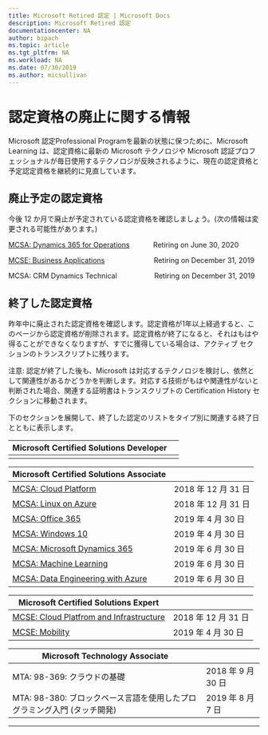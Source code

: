 ```yaml
---
title: Microsoft Retired 認定 | Microsoft Docs
description: Microsoft Retired 認定
documentationcenter: NA
author: bipach
ms.topic: article
ms.tgt_pltfrm: NA
ms.workload: NA
ms.date: 07/30/2019
ms.author: micsullivan
---
```

# 認定資格の廃止に関する情報

Microsoft 認定Professional Programを最新の状態に保つために、Microsoft Learning は、認定資格に最新の Microsoft テクノロジや Microsoft 認証プロフェッショナルが毎日使用するテクノロジが反映されるように、現在の認定資格と予定認定資格を継続的に見直しています。

## 廃止予定の認定資格

今後 12 か月で廃止が予定されている認定資格を確認しましょう。(次の情報は変更される可能性があります。)

[MCSA: Dynamics 365 for Operations](https://www.microsoft.com/ja-jp/learning/mcsa-microsoft-dynamics-365-for-operations.aspx)&nbsp;&nbsp;&nbsp;&nbsp;&nbsp;&nbsp;&nbsp;&nbsp;&nbsp;&nbsp;&nbsp;&nbsp;Retiring on June 30, 2020  

[MCSE: Business Applications](https://www.microsoft.com/ja-jp/learning/mcse-business-applications.aspx)&nbsp;&nbsp;&nbsp;&nbsp;&nbsp;&nbsp;&nbsp;&nbsp;&nbsp;&nbsp;&nbsp;&nbsp;&nbsp;&nbsp;&nbsp;&nbsp;&nbsp;&nbsp;&nbsp;&nbsp;&nbsp;&nbsp;&nbsp;&nbsp; Retiring on December 31, 2019  

MCSA: CRM Dynamics Technical&nbsp;&nbsp;&nbsp;&nbsp;&nbsp;&nbsp;&nbsp;&nbsp;&nbsp;&nbsp;&nbsp;&nbsp;&nbsp;&nbsp;&nbsp;&nbsp;&nbsp;&nbsp; Retiring on December 31, 2019  

## 終了した認定資格

昨年中に廃止された認定資格を確認します。認定資格が1年以上経過すると、このページから認定資格が削除されます。認定資格が終了になると、それはもはや得ることができなくなりますが、すでに獲得している場合は、アクティブ セクションのトランスクリプトに残ります。

注意: 認定が終了した後も、Microsoft は対応するテクノロジを検討し、依然として関連性があるかどうかを判断します。対応する技術がもはや関連性がないと判断された場合、関連する証明書はトランスクリプトの Certification History セクションに移動されます。

下のセクションを展開して、終了した認定のリストをタイプ別に関連する終了日とともに表示します。

| Microsoft Certified Solutions Developer                                            |                   |
|---------------------------------------------------------------------------------- |------------------ |
|                                                                                    |                   |

| Microsoft Certified Solutions Associate                                            |                   |
|---------------------------------------------------------------------------------- |------------------ |
| [MCSA: Cloud Platform](https://www.microsoft.com/ja-jp/learning/mcsa-cloud-platform-certification.aspx)                    | 2018 年 12 月 31 日|
| [MCSA: Linux on Azure](https://www.microsoft.com/ja-jp/learning/mcsa-linux-azure-certification.aspx)                       | 2018 年 12 月 31 日 |
| [MCSA: Office 365](https://www.microsoft.com/ja-jp/learning/mcsa-office365-certification.aspx)                             | 2019 年 4 月 30 日     |
| [MCSA: Windows 10](https://www.microsoft.com/ja-jp/learning/mcsa-windows-10-certifications.aspx)                           | 2019 年 4 月 30 日     |
| [MCSA: Microsoft Dynamics 365](https://www.microsoft.com/ja-jp/learning/mcsa-microsoft-dynamics-365.aspx)                  | 2019 年 6 月 30 日    |
| [MCSA: Machine Learning](https://www.microsoft.com/ja-jp/learning/mcsa-machine-learning.aspx)                               | 2019 年 6 月 30 日      |
| [MCSA: Data Engineering with Azure](https://www.microsoft.com/ja-jp/learning/mcsa-data-engineering-with-azure.aspx)         | 2019 年 6 月 30 日      |

| Microsoft Certified Solutions Expert||
|---------------------------------------------------------------------------------- |------------------ |
| [MCSE: Cloud Platfrom and Infrastructure](https://www.microsoft.com/ja-jp/learning/mcse-cloud-platform-infrastructure.aspx) | 2018 年 12 月 31 日  |
| [MCSE: Mobility](https://www.microsoft.com/ja-jp/learning/mcse-mobility-certification.aspx)                                | 2019 年 4 月 30 日 |

| Microsoft Technology Associate                                                     |                   |
|---------------------------------------------------------------------------------- |------------------ |
MTA: 98-369: クラウドの基礎                                                                                            | 2018 年 9 月 30 日 |
MTA: 98-380: ブロックベース言語を使用したプログラミング入門 (タッチ開発) | 2019 年 8 月 7 日|
___
